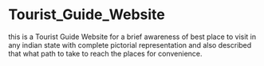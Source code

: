 # Tourist_Guide_Website
 this is a Tourist Guide Website for a brief awareness of best place to visit in any indian state with complete pictorial representation and also described that what path to take to reach the places for convenience.
